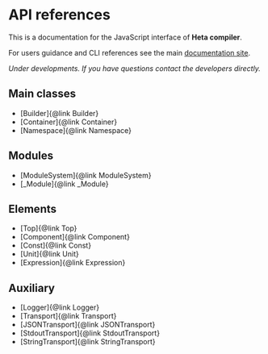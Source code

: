 # API references

This is a documentation for the JavaScript interface of __Heta compiler__.

For users guidance and CLI references see the main [documentation site](/heta-compiler/).

*Under developments. If you have questions contact the developers directly.*

## Main classes

- [Builder]{@link Builder}
- [Container]{@link Container}
- [Namespace]{@link Namespace}

## Modules

- [ModuleSystem]{@link ModuleSystem}
- [_Module]{@link _Module}

## Elements

- [Top]{@link Top}
- [Component]{@link Component}
- [Const]{@link Const}
- [Unit]{@link Unit}
- [Expression]{@link Expression}

## Auxiliary

- [Logger]{@link Logger}
- [Transport]{@link Transport}
- [JSONTransport]{@link JSONTransport}
- [StdoutTransport]{@link StdoutTransport}
- [StringTransport]{@link StringTransport}
